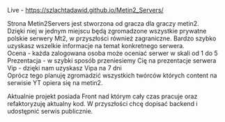 Live - https://szlachtadawid.github.io/Metin2_Servers/ <br>

Strona Metin2Servers jest stworzona od gracza dla graczy metin2. <br>
Dzięki niej w jednym miejscu będą zgromadzone wszystkie prywatne polskie serwery Mt2, w przyszłości również zagraniczne. Bardzo szybko uzyskasz wszelkie informacje na temat konkretnego serwera. <br>
Ocena - każda zalogowana osoba może oceniać serwer w skali od 1 do 5 <br>
Prezentacja - w szybki sposób przeniesiemy Cię na prezentacje serwera <br>
Vip - dzięki nam uzyskasz Vipa na 7 dni <br>
Oprócz tego planuję zgromadzić wszystkich twórców których content na serwisie YT opiera się na metin2.  <br>

Aktualnie projekt posiada Front nad którym cały czas pracuje oraz refaktoryzuję aktualny kod. W przyszłości chcę dopisać backend i udostępnić serwis publicznie. 